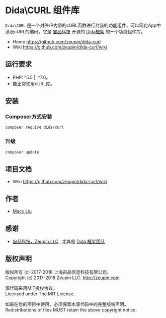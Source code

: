 # Dida\CURL 组件库

`Dida\CURL` 是一个对PHP内置的cURL函数进行封装的功能组件，可以简化App中涉及cURL的编码。它是 [宙品科技](http://zeupin.com) 开源的 [Dida框架](http://dida.zeupin.com) 的一个功能组件库。

* Home <https://github.com/zeupin/dida-curl>
* Wiki <https://github.com/zeupin/dida-curl/wiki>

## 运行要求

* PHP: ^5.5 || ^7.0。
* 能正常使用cURL库。

## 安装

### Composer方式安装

```bash
composer require dida/curl
```

### 升级

```bash
composer update
```

## 项目文档

* Wiki <https://github.com/zeupin/dida-curl/wiki>

## 作者

* [Macc Liu](https://github.com/maccliu)

## 感谢

* [宙品科技，Zeupin LLC](http://zeupin.com) , 尤其是 [Dida 框架团队](http://dida.zeupin.com)

## 版权声明

版权所有 (c) 2017-2018 上海宙品信息科技有限公司。<br>Copyright (c) 2017-2018 Zeupin LLC. <http://zeupin.com>

源代码采用MIT授权协议。<br>Licensed under The MIT License.

如需在您的项目中使用，必须保留本源代码中的完整版权声明。<br>Redistributions of files MUST retain the above copyright notice.
